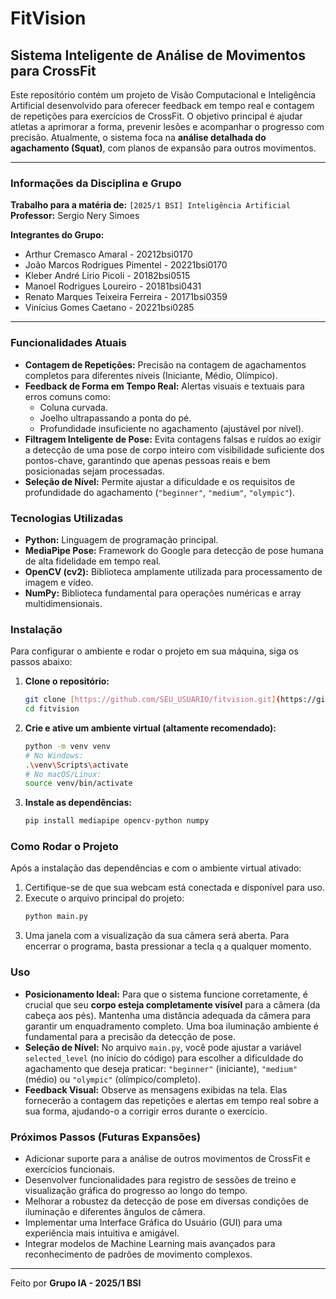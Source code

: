 # FitVision

## Sistema Inteligente de Análise de Movimentos para CrossFit

Este repositório contém um projeto de Visão Computacional e Inteligência Artificial desenvolvido para oferecer feedback em tempo real e contagem de repetições para exercícios de CrossFit. O objetivo principal é ajudar atletas a aprimorar a forma, prevenir lesões e acompanhar o progresso com precisão. Atualmente, o sistema foca na **análise detalhada do agachamento (Squat)**, com planos de expansão para outros movimentos.

---

### Informações da Disciplina e Grupo

**Trabalho para a matéria de:** `[2025/1 BSI] Inteligência Artificial`
**Professor:** Sergio Nery Simoes

**Integrantes do Grupo:**

* Arthur Cremasco Amaral - 20212bsi0170
* João Marcos Rodrigues Pimentel - 20221bsi0170
* Kleber André Lirio Picoli - 20182bsi0515
* Manoel Rodrigues Loureiro - 20181bsi0431
* Renato Marques Teixeira Ferreira - 20171bsi0359
* Vinícius Gomes Caetano - 20221bsi0285

---

### Funcionalidades Atuais

* **Contagem de Repetições:** Precisão na contagem de agachamentos completos para diferentes níveis (Iniciante, Médio, Olímpico).
* **Feedback de Forma em Tempo Real:** Alertas visuais e textuais para erros comuns como:
    * Coluna curvada.
    * Joelho ultrapassando a ponta do pé.
    * Profundidade insuficiente no agachamento (ajustável por nível).
* **Filtragem Inteligente de Pose:** Evita contagens falsas e ruídos ao exigir a detecção de uma pose de corpo inteiro com visibilidade suficiente dos pontos-chave, garantindo que apenas pessoas reais e bem posicionadas sejam processadas.
* **Seleção de Nível:** Permite ajustar a dificuldade e os requisitos de profundidade do agachamento (`"beginner"`, `"medium"`, `"olympic"`).

### Tecnologias Utilizadas

* **Python:** Linguagem de programação principal.
* **MediaPipe Pose:** Framework do Google para detecção de pose humana de alta fidelidade em tempo real.
* **OpenCV (cv2):** Biblioteca amplamente utilizada para processamento de imagem e vídeo.
* **NumPy:** Biblioteca fundamental para operações numéricas e array multidimensionais.

### Instalação

Para configurar o ambiente e rodar o projeto em sua máquina, siga os passos abaixo:

1.  **Clone o repositório:**
    ```bash
    git clone [https://github.com/SEU_USUARIO/fitvision.git](https://github.com/SEU_USUARIO/fitvision.git) # Lembre-se de alterar SEU_USUARIO pelo seu usuário do GitHub e o nome do repositório se for diferente.
    cd fitvision
    ```
2.  **Crie e ative um ambiente virtual (altamente recomendado):**
    ```bash
    python -m venv venv
    # No Windows:
    .\venv\Scripts\activate
    # No macOS/Linux:
    source venv/bin/activate
    ```
3.  **Instale as dependências:**
    ```bash
    pip install mediapipe opencv-python numpy
    ```

### Como Rodar o Projeto

Após a instalação das dependências e com o ambiente virtual ativado:

1.  Certifique-se de que sua webcam está conectada e disponível para uso.
2.  Execute o arquivo principal do projeto:
    ```bash
    python main.py
    ```
3.  Uma janela com a visualização da sua câmera será aberta. Para encerrar o programa, basta pressionar a tecla `q` a qualquer momento.

### Uso

* **Posicionamento Ideal:** Para que o sistema funcione corretamente, é crucial que seu **corpo esteja completamente visível** para a câmera (da cabeça aos pés). Mantenha uma distância adequada da câmera para garantir um enquadramento completo. Uma boa iluminação ambiente é fundamental para a precisão da detecção de pose.
* **Seleção de Nível:** No arquivo `main.py`, você pode ajustar a variável `selected_level` (no início do código) para escolher a dificuldade do agachamento que deseja praticar: `"beginner"` (iniciante), `"medium"` (médio) ou `"olympic"` (olímpico/completo).
* **Feedback Visual:** Observe as mensagens exibidas na tela. Elas fornecerão a contagem das repetições e alertas em tempo real sobre a sua forma, ajudando-o a corrigir erros durante o exercício.

### Próximos Passos (Futuras Expansões)

* Adicionar suporte para a análise de outros movimentos de CrossFit e exercícios funcionais.
* Desenvolver funcionalidades para registro de sessões de treino e visualização gráfica do progresso ao longo do tempo.
* Melhorar a robustez da detecção de pose em diversas condições de iluminação e diferentes ângulos de câmera.
* Implementar uma Interface Gráfica do Usuário (GUI) para uma experiência mais intuitiva e amigável.
* Integrar modelos de Machine Learning mais avançados para reconhecimento de padrões de movimento complexos.

---

Feito por **Grupo IA - 2025/1 BSI**
